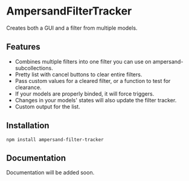 AmpersandFilterTracker
==================
Creates both a GUI and a filter from multiple models.

## Features
* Combines multiple filters into one filter you can use on ampersand-subcollections.
* Pretty list with cancel buttons to clear entire filters.
* Pass custom values for a cleared filter, or a function to test for clearance.
* If your models are properly binded, it will force triggers.
* Changes in your models' states will also update the filter tracker.
* Custom output for the list.

## Installation
`npm install ampersand-filter-tracker`

## Documentation
Documentation will be added soon.
